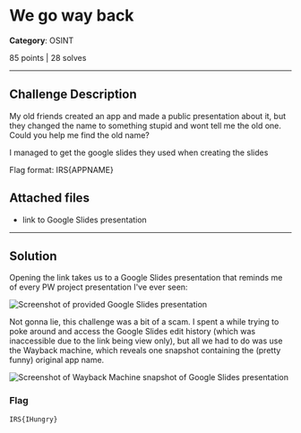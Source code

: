 # We go way back

**Category**: OSINT

85 points | 28 solves

----

## Challenge Description

My old friends created an app and made a public presentation about it, but they changed the name to something stupid and wont tell me the old one. Could you help me find the old name?

I managed to get the google slides they used when creating the slides

Flag format: IRS{APPNAME}

## Attached files

* link to Google Slides presentation

----

## Solution

Opening the link takes us to a Google Slides presentation that reminds me of every PW project presentation I've ever seen:

![Screenshot of provided Google Slides presentation](https://user-images.githubusercontent.com/40383042/147556351-12c334a4-016b-4641-ba64-ffccabcaea7b.png)

Not gonna lie, this challenge was a bit of a scam. I spent a while trying to poke around and access the Google Slides edit history (which was inaccessible due to the link being view only), but all we had to do was use the Wayback machine, which reveals one snapshot containing the (pretty funny) original app name.

![Screenshot of Wayback Machine snapshot of Google Slides presentation](https://user-images.githubusercontent.com/40383042/147556362-1d949249-06cb-42b2-b6aa-933ed0d17d14.png)

### Flag

```text
IRS{IHungry}
```
